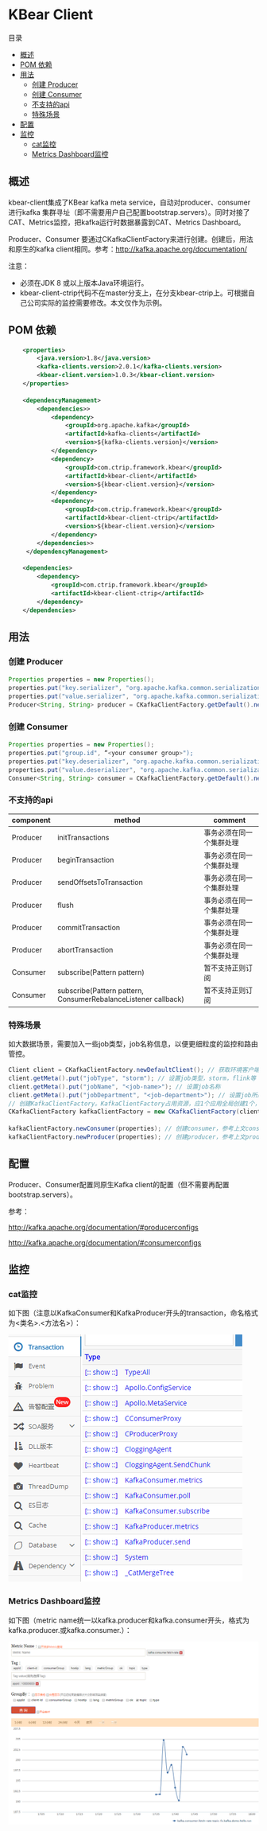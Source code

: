 # KBear Client

目录

- [概述](#%E6%A6%82%E8%BF%B0)
- [POM 依赖](#pom-%E4%BE%9D%E8%B5%96)
- [用法](#%E7%94%A8%E6%B3%95)
  - [创建 Producer](#%E5%88%9B%E5%BB%BA-producer)
  - [创建 Consumer](#%E5%88%9B%E5%BB%BA-consumer)
  - [不支持的api](#%E4%B8%8D%E6%94%AF%E6%8C%81%E7%9A%84api)
  - [特殊场景](#%E7%89%B9%E6%AE%8A%E5%9C%BA%E6%99%AF)
- [配置](#%E9%85%8D%E7%BD%AE)
- [监控](#%E7%9B%91%E6%8E%A7)
  - [cat监控](#cat%E7%9B%91%E6%8E%A7)
  - [Metrics Dashboard监控](#metrics-dashboard%E7%9B%91%E6%8E%A7)

## 概述

kbear-client集成了KBear kafka meta service，自动对producer、consumer 进行kafka 集群寻址（即不需要用户自己配置bootstrap.servers）。同时对接了CAT、Metrics监控，把kafka运行时数据暴露到CAT、Metrics Dashboard。

Producer、Consumer 要通过CKafkaClientFactory来进行创建。创建后，用法和原生的kafka client相同。参考：http://kafka.apache.org/documentation/

注意：

- 必须在JDK 8 或以上版本Java环境运行。
- kbear-client-ctrip代码不在master分支上，在分支kbear-ctrip上。可根据自己公司实际的监控需要修改。本文仅作为示例。

## POM 依赖

```xml
    <properties>
        <java.version>1.8</java.version>
        <kafka-clients.version>2.0.1</kafka-clients.version>
        <kbear-client.version>1.0.3</kbear-client.version>
    </properties>
 
    <dependencyManagement>
        <dependencies>>
            <dependency>
                <groupId>org.apache.kafka</groupId>
                <artifactId>kafka-clients</artifactId>
                <version>${kafka-clients.version}</version>
            </dependency>
            <dependency>
                <groupId>com.ctrip.framework.kbear</groupId>
                <artifactId>kbear-client</artifactId>
                <version>${kbear-client.version}</version>
            </dependency>
            <dependency>
                <groupId>com.ctrip.framework.kbear</groupId>
                <artifactId>kbear-client-ctrip</artifactId>
                <version>${kbear-client.version}</version>
            </dependency>
        </dependencies>>
     </dependencyManagement>
  
    <dependencies>
        <dependency>
            <groupId>com.ctrip.framework.kbear</groupId>
            <artifactId>kbear-client-ctrip</artifactId>
        </dependency>
    </dependencies>
```

## 用法

### 创建 Producer

```java
Properties properties = new Properties();
properties.put("key.serializer", "org.apache.kafka.common.serialization.StringSerializer");
properties.put("value.serializer", "org.apache.kafka.common.serialization.StringSerializer");
Producer<String, String> producer = CKafkaClientFactory.getDefault().newProducer(properties);
```

### 创建 Consumer

```java
Properties properties = new Properties();
properties.put("group.id", “<your consumer group>");
properties.put("key.deserializer", "org.apache.kafka.common.serialization.StringDeserializer");
properties.put("value.deserializer", "org.apache.kafka.common.serialization.StringDeserializer");
Consumer<String, String> consumer = CKafkaClientFactory.getDefault().newConsumer(properties);
```

### 不支持的api

| component | method | comment |
| --- | --- | --- |
| Producer | initTransactions | 事务必须在同一个集群处理 |
| Producer | beginTransaction | 事务必须在同一个集群处理 |
| Producer | sendOffsetsToTransaction | 事务必须在同一个集群处理 |
| Producer | flush | 事务必须在同一个集群处理 |
| Producer | commitTransaction | 事务必须在同一个集群处理 |
| Producer | abortTransaction | 事务必须在同一个集群处理 |
| Consumer | subscribe(Pattern pattern) | 暂不支持正则订阅 |
| Consumer | subscribe(Pattern pattern, ConsumerRebalanceListener callback) | 暂不支持正则订阅 |

### 特殊场景

如大数据场景，需要加入一些job类型，job名称信息，以便更细粒度的监控和路由管控。

```java
Client client = CKafkaClientFactory.newDefaultClient(); // 获取环境客户端信息，包含appId等
client.getMeta().put("jobType", "storm"); // 设置job类型，storm，flink等
client.getMeta().put("jobName", "<job-name>"); // 设置job名称
client.getMeta().put("jobDepartment", "<job-department>"); // 设置job所属部门，如flight、hotel等
// 创建KafkaClientFactory。KafkaClientFactory占用资源，应1个应用全局创建1个，不要反复创建，以免资源泄露，线程安全，可在并发里使用。
CKafkaClientFactory kafkaClientFactory = new CKafkaClientFactory(client);

kafkaClientFactory.newConsumer(properties); // 创建consumer，参考上文consumer创建
kafkaClientFactory.newProducer(properties); // 创建producer，参考上文producer创建
```

## 配置

Producer、Consumer配置同原生Kafka client的配置（但不需要再配置bootstrap.servers）。

参考：

http://kafka.apache.org/documentation/#producerconfigs

http://kafka.apache.org/documentation/#consumerconfigs

## 监控

### cat监控

如下图（注意以KafkaConsumer和KafkaProducer开头的transaction，命名格式为<类名>.<方法名>）：

![cat-monitoring](images/cat-monitoring.png)

### Metrics Dashboard监控

如下图（metric name统一以kafka.producer和kafka.consumer开头，格式为kafka.producer.<kafka-metric-name>或kafka.consumer.<kafka-metrics-name>）：

![metrics-monitoring](images/metrics-monitoring.png)
